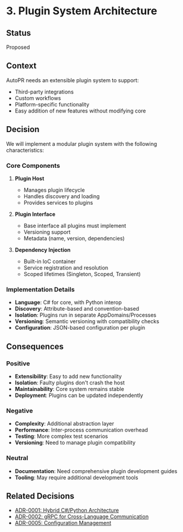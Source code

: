 # 3. Plugin System Architecture

## Status

Proposed

## Context

AutoPR needs an extensible plugin system to support:

- Third-party integrations
- Custom workflows
- Platform-specific functionality
- Easy addition of new features without modifying core

## Decision

We will implement a modular plugin system with the following characteristics:

### Core Components

1. **Plugin Host**
   - Manages plugin lifecycle
   - Handles discovery and loading
   - Provides services to plugins

1. **Plugin Interface**
   - Base interface all plugins must implement
   - Versioning support
   - Metadata (name, version, dependencies)

1. **Dependency Injection**
   - Built-in IoC container
   - Service registration and resolution
   - Scoped lifetimes (Singleton, Scoped, Transient)

### Implementation Details

- **Language**: C# for core, with Python interop
- **Discovery**: Attribute-based and convention-based
- **Isolation**: Plugins run in separate AppDomains/Processes
- **Versioning**: Semantic versioning with compatibility checks
- **Configuration**: JSON-based configuration per plugin

## Consequences

### Positive

- **Extensibility**: Easy to add new functionality
- **Isolation**: Faulty plugins don't crash the host
- **Maintainability**: Core system remains stable
- **Deployment**: Plugins can be updated independently

### Negative

- **Complexity**: Additional abstraction layer
- **Performance**: Inter-process communication overhead
- **Testing**: More complex test scenarios
- **Versioning**: Need to manage plugin compatibility

### Neutral

- **Documentation**: Need comprehensive plugin development guides
- **Tooling**: May require additional development tools

## Related Decisions

- [ADR-0001: Hybrid C#/Python Architecture](0001-hybrid-csharp-python-architecture.md)
- [ADR-0002: gRPC for Cross-Language Communication](0002-grpc-communication.md)
- [ADR-0005: Configuration Management](0005-configuration-management.md)
